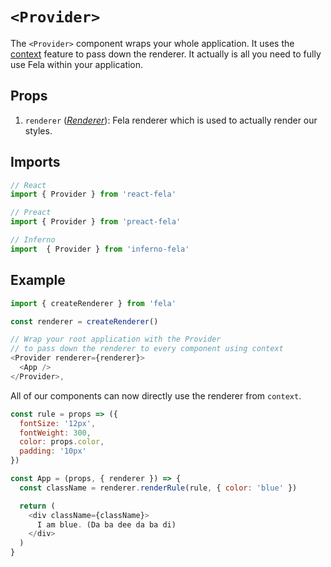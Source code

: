 # `<Provider>`

The `<Provider>` component wraps your whole application. It uses the [context](https://facebook.github.io/react/docs/context.html) feature to pass down the renderer. It actually is all you need to fully use Fela within your application.

## Props
1. `renderer` ([*Renderer*](http://fela.js.org/docs/api/Renderer.html)): Fela renderer which is used to actually render our styles.

## Imports
```javascript
// React
import { Provider } from 'react-fela'

// Preact
import { Provider } from 'preact-fela'

// Inferno
import  { Provider } from 'inferno-fela'
```

## Example
```javascript
import { createRenderer } from 'fela'

const renderer = createRenderer()

// Wrap your root application with the Provider
// to pass down the renderer to every component using context
<Provider renderer={renderer}>
  <App />
</Provider>,
```
All of our components can now directly use the renderer from `context`.

```javascript
const rule = props => ({
  fontSize: '12px',
  fontWeight: 300,
  color: props.color,
  padding: '10px'
})

const App = (props, { renderer }) => {
  const className = renderer.renderRule(rule, { color: 'blue' })

  return (
    <div className={className}>
      I am blue. (Da ba dee da ba di)
    </div>
  )
}
```
